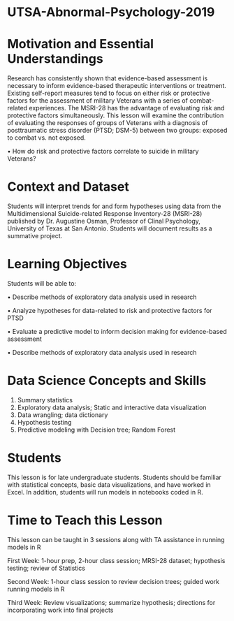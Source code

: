 # UTSA-Abnormal-Psychology-2019
# Motivation and Essential Understandings
Research has consistently shown that evidence-based assessment is necessary to inform evidence-based therapeutic interventions or treatment.  Existing self-report measures tend to focus on either risk or protective factors for the assessment of military Veterans with a series of combat-related experiences. The MSRI-28 has the advantage of evaluating risk and protective factors simultaneously. This lesson will examine the contribution of evaluating the responses of groups of Veterans with a diagnosis of posttraumatic stress disorder (PTSD; DSM-5) between two groups: exposed to combat vs. not exposed.

•	How do risk and protective factors correlate to suicide in military Veterans?

# Context and Dataset
Students will interpret trends for and form hypotheses using data from the Multidimensional Suicide-related Response Inventory-28 (MSRI-28) published by Dr. Augustine Osman, Professor of Clinal Psychology, University of Texas at San Antonio. Students will document results as a summative project.

# Learning Objectives
Students will be able to:

•	Describe methods of exploratory data analysis used in research

•	Analyze hypotheses for data-related to risk and protective factors for PTSD

•	Evaluate a predictive model to inform decision making for evidence-based assessment

•	Describe methods of exploratory data analysis used in research

# Data Science Concepts and Skills
1.	Summary statistics
2.	Exploratory data analysis; Static and interactive data visualization
3.	Data wrangling; data dictionary
4.	Hypothesis testing
5.	Predictive modeling with Decision tree; Random Forest

# Students
This lesson is for late undergraduate students. Students should be familiar with statistical concepts, basic data visualizations, and have worked in Excel. In addition, students will run models in notebooks coded in R. 

# Time to Teach this Lesson 
This lesson can be taught in 3 sessions along with TA assistance in running models in R

First Week: 1-hour prep, 2-hour class session; MRSI-28 dataset; hypothesis testing; review of Statistics

Second Week: 1-hour class session to review decision trees; guided work running models in R

Third Week:  Review visualizations; summarize hypothesis; directions for incorporating work into final projects
